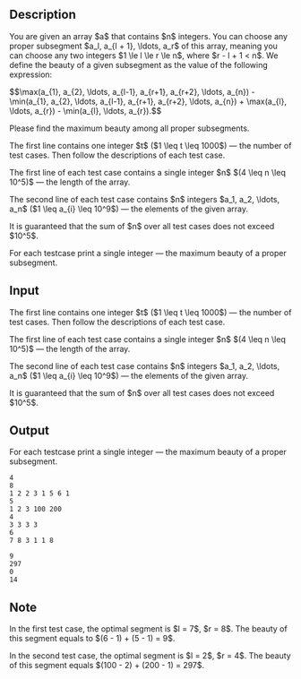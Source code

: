 ## Description

<div><p>You are given an array $a$ that contains $n$ integers. You can choose any proper subsegment $a_l, a_{l + 1}, \ldots, a_r$ of this array, meaning you can choose any two integers $1 \le l \le r \le n$, where $r - l + 1 &lt; n$. We define the <span class="tex-font-style-it">beauty</span> of a given subsegment as the value of the following expression:</p><p>$$\max(a_{1}, a_{2}, \ldots, a_{l-1}, a_{r+1}, a_{r+2}, \ldots, a_{n}) - \min(a_{1}, a_{2}, \ldots, a_{l-1}, a_{r+1}, a_{r+2}, \ldots, a_{n}) + \max(a_{l}, \ldots, a_{r}) - \min(a_{l}, \ldots, a_{r}).$$</p><p>Please find the maximum beauty among all proper subsegments.</p></div><div class="input-specification"><p>The first line contains one integer $t$ ($1 \leq t \leq 1000$) — the number of test cases. Then follow the descriptions of each test case.</p><p>The first line of each test case contains a single integer $n$ $(4 \leq n \leq 10^5)$ — the length of the array.</p><p>The second line of each test case contains $n$ integers $a_1, a_2, \ldots, a_n$ ($1 \leq a_{i} \leq 10^9$) — the elements of the given array.</p><p>It is guaranteed that the sum of $n$ over all test cases does not exceed $10^5$.</p></div><div class="output-specification"><p>For each testcase print a single integer — the maximum beauty of a proper subsegment.</p></div>

## Input

<p>The first line contains one integer $t$ ($1 \leq t \leq 1000$) — the number of test cases. Then follow the descriptions of each test case.</p><p>The first line of each test case contains a single integer $n$ $(4 \leq n \leq 10^5)$ — the length of the array.</p><p>The second line of each test case contains $n$ integers $a_1, a_2, \ldots, a_n$ ($1 \leq a_{i} \leq 10^9$) — the elements of the given array.</p><p>It is guaranteed that the sum of $n$ over all test cases does not exceed $10^5$.</p>

## Output

<p>For each testcase print a single integer — the maximum beauty of a proper subsegment.</p>





```input1
4
8
1 2 2 3 1 5 6 1
5
1 2 3 100 200
4
3 3 3 3
6
7 8 3 1 1 8
```




```output1
9
297
0
14
```



## Note

<p>In the first test case, the optimal segment is $l = 7$, $r = 8$. The beauty of this segment equals to $(6 - 1) + (5 - 1) = 9$.</p><p>In the second test case, the optimal segment is $l = 2$, $r = 4$. The beauty of this segment equals $(100 - 2) + (200 - 1) = 297$.</p>
